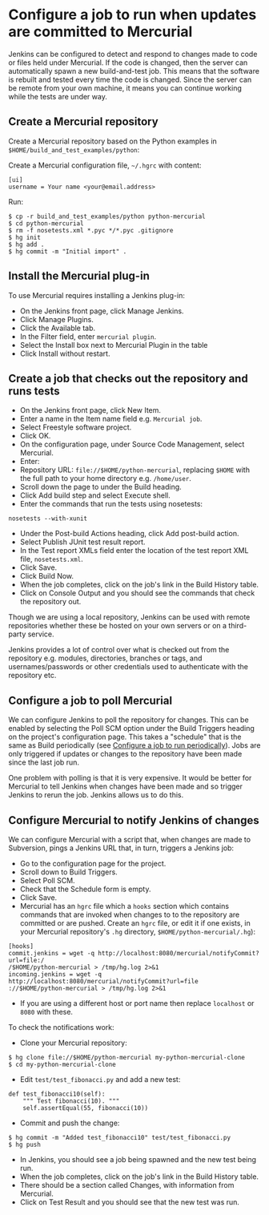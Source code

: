 
Configure a job to run when updates are committed to Mercurial
==============================================================

Jenkins can be configured to detect and respond to changes made to code or files held under Mercurial. If the code is changed, then the server can automatically spawn a new build-and-test job. This means that the software is rebuilt and tested every time the code is changed. Since the server can be remote from your own machine, it means you can continue working while the tests are under way.

Create a Mercurial repository
-----------------------------

Create a Mercurial repository based on the Python examples in `$HOME/build_and_test_examples/python`:

Create a Mercurial configuration file, `~/.hgrc` with content:

```
[ui]
username = Your name <your@email.address>
```

Run:

```
$ cp -r build_and_test_examples/python python-mercurial
$ cd python-mercurial
$ rm -f nosetests.xml *.pyc */*.pyc .gitignore 
$ hg init
$ hg add .
$ hg commit -m "Initial import" .
```

Install the Mercurial plug-in
-----------------------------

To use Mercurial  requires installing a Jenkins plug-in:

* On the Jenkins front page, click Manage Jenkins.
* Click Manage Plugins.
* Click the Available tab.
* In the Filter field, enter `mercurial plugin`.
* Select the Install box next to Mercurial Plugin in the table
* Click Install without restart.

Create a job that checks out the repository and runs tests
----------------------------------------------------------

* On the Jenkins front page, click New Item.
* Enter a name in the Item name field e.g. `Mercurial job`.
* Select Freestyle software project.
* Click OK.
* On the configuration page, under Source Code Management, select Mercurial.
* Enter:
 * Repository URL: `file://$HOME/python-mercurial`, replacing `$HOME` with the full path to your home directory e.g. `/home/user`.
* Scroll down the page to under the Build heading.
* Click Add build step and select Execute shell.
* Enter the commands that run the tests using nosetests:

```
nosetests --with-xunit
```

* Under the Post-build Actions heading, click Add post-build action.
* Select Publish JUnit test result report.
* In the Test report XMLs field enter the location of the test report XML file, `nosetests.xml`.
* Click Save.
* Click Build Now.
* When the job completes, click on the job's link in the Build History table.
* Click on Console Output and you should see the commands that check the repository out.

Though we are using a local repository, Jenkins can be used with remote repositories whether these be hosted on your own servers or on a third-party service.

Jenkins provides a lot of control over what is checked out from the repository e.g. modules, directories, branches or tags, and usernames/passwords or other credentials used to authenticate with the repository etc.

Configure a job to poll Mercurial
---------------------------

We can configure Jenkins to poll the repository for changes. This can be enabled by selecting the Poll SCM option under the Build Triggers heading on the project's configuration page. This takes a "schedule" that is the same as Build periodically (see [Configure a job to run periodically](./Periodic.md)). Jobs are only triggered if updates or changes to the repository have been made since the last job run.

One problem with polling is that it is very expensive. It would be better for Mercurial to tell Jenkins when changes have been made and so trigger Jenkins to rerun the job. Jenkins allows us to do this.

Configure Mercurial to notify Jenkins of changes
------------------------------------------

We can configure Mercurial with a script that, when changes are made to Subversion, pings a Jenkins URL that, in turn, triggers a Jenkins job:

* Go to the configuration page for the project.
* Scroll down to Build Triggers.
* Select Poll SCM.
* Check that the Schedule form is empty.
* Click Save.
* Mercurial has an `hgrc` file which a `hooks` section which contains commands that are invoked when changes to to the repository are committed or are pushed. Create an `hgrc` file, or edit it if one exists, in your Mercurial repository's `.hg` directory, `$HOME/python-mercurial/.hg`):

```
[hooks]
commit.jenkins = wget -q http://localhost:8080/mercurial/notifyCommit?url=file:/
/$HOME/python-mercurial > /tmp/hg.log 2>&1
incoming.jenkins = wget -q http://localhost:8080/mercurial/notifyCommit?url=file
://$HOME/python-mercurial > /tmp/hg.log 2>&1
```

* If you are using a different host or port name then replace `localhost` or `8080` with these.

To check the notifications work:

* Clone your Mercurial repository:

```
$ hg clone file://$HOME/python-mercurial my-python-mercurial-clone
$ cd my-python-mercurial-clone
```

* Edit `test/test_fibonacci.py` and add a new test:

```  
def test_fibonacci10(self):
    """ Test fibonacci(10). """
    self.assertEqual(55, fibonacci(10))

```
* Commit and push the change:

```
$ hg commit -m "Added test_fibonacci10" test/test_fibonacci.py
$ hg push
```

* In Jenkins, you should see a job being spawned and the new test being run.
* When the job completes, click on the job's link in the Build History table.
* There should be a section called Changes, with information from Mercurial.
* Click on Test Result and you should see that the new test was run.
